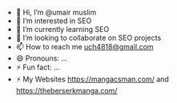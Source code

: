 - 👋 Hi, I’m @umair muslim
- 👀 I’m interested in SEO
- 🌱 I’m currently learning SEO
- 💞️ I’m looking to collaborate on SEO projects
- 📫 How to reach me uch4818@gmail.com
- 😄 Pronouns: ...
- ⚡ Fun fact: ...
- ⚡ My Websites https://mangacsman.com/ and https://theberserkmanga.com/
<!---
umairmuslima/umairmuslima is a ✨ special ✨ repository because its `README.md` (this file) appears on your GitHub profile.
You can click the Preview link to take a look at your changes.
--->
